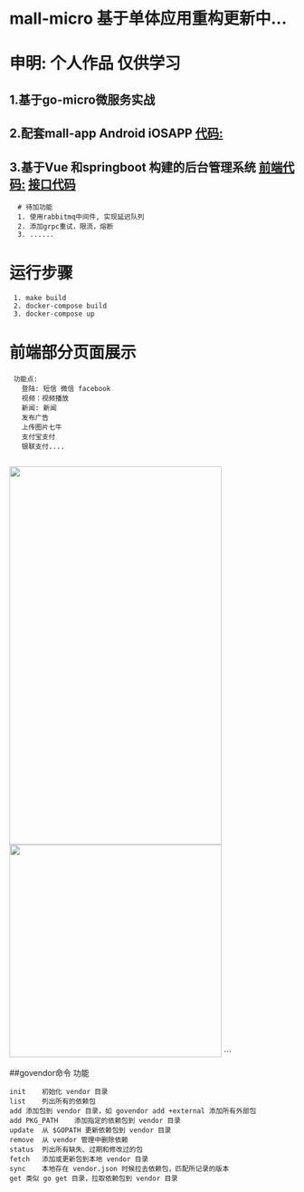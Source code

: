 #  mall-micro 基于单体应用重构更新中...
#  申明: 个人作品 仅供学习
 ## 1.基于go-micro微服务实战 
 ## 2.配套mall-app Android iOSAPP  [代码:](https://github.com/TorettoLong/mall-app)
 ## 3.基于Vue 和springboot 构建的后台管理系统 [前端代码:](https://github.com/TorettoLong/mall-admin) [接口代码](https://github.com/TorettoLong/mall-admin-java)

```
  # 待加功能
  1. 使用rabbitmq中间件, 实现延迟队列
  2. 添加grpc重试，限流，熔断
  3. ......
```

# 运行步骤
```
 1. make build
 2. docker-compose build
 3. docker-compose up

```
# 前端部分页面展示 
```
 功能点:
   登陆: 短信 微信 facebook 
   视频：视频播放
   新闻: 新闻
   发布广告
   上传图片七牛
   支付宝支付
   银联支付....
   
```
<img src="https://image.showm.xin/phone/test/01.png" width="375px" height="667px">

<img src="https://image.showm.xin//test/04.png" width="375px">
```

##govendor命令	功能
```
init	初始化 vendor 目录
list	列出所有的依赖包
add	添加包到 vendor 目录，如 govendor add +external 添加所有外部包
add PKG_PATH	添加指定的依赖包到 vendor 目录
update	从 $GOPATH 更新依赖包到 vendor 目录
remove	从 vendor 管理中删除依赖
status	列出所有缺失、过期和修改过的包
fetch	添加或更新包到本地 vendor 目录
sync	本地存在 vendor.json 时候拉去依赖包，匹配所记录的版本
get	类似 go get 目录，拉取依赖包到 vendor 目录

```

